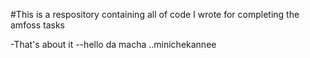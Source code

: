 
#This is a respository containing all of code I wrote for completing the amfoss tasks

-That's about it
--hello da macha ..minichekannee
